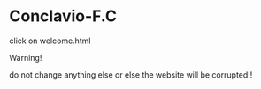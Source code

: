 # Conclavio-F.C

click on welcome.html

Warning!

do not change anything else or else the website will be corrupted!!
